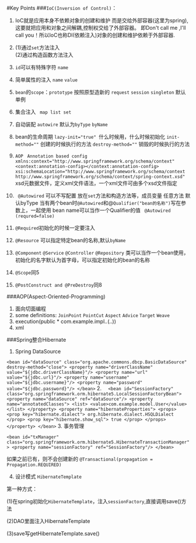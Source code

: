 #Key Points
###`IoC(Inversion of Control)`：
1. IoC就是应用本身不依赖对象的创建和维护
 而是交给外部容器(这里为spring),这要就把应用和对象之间解耦,控制权交给了外部容器。
 即Don't call me ,I'll call you！所以IoC也称DI(依赖注入)对象的创建和维护依赖于外部容器.

2. (1)通过`set`方法注入  
    (2)通过构造函数方法注入

3. `id`可以有特殊字符
   `name`
   
4. 简单属性的注入
   `name`
   `value`
   
5. `bean`的`scope`：`prototype` 按照原型造新的
    `request`
    `session`
    `singleton` 默认 单例

6. 集合注入
   ` map list set`
   
7. 自动装配
    `autowire` 默认为`byType`
    `byName`

8. bean的生命周期
    `lazy-init="true" `什么时候用，什么时候初始化
    `init-method=""` 创建的时候执行的方法
    `destroy-method=""` 销毁的时候执行的方法

9. `AOP`
   ` Annotation based config
    xmlns:context="http://www.springframework.org/schema/context"
    <context:annotation-config></context:annotation-config>
    xsi:schemaLocation="http://www.springframework.org/schema/context
    http://www.springframework.org/schema/context/spring-context.xsd"`
    xsd元数据文件，定义xml文件语法，一个xml文件可由多个xsd文件指定

10. ` @Autowired` 可以不写配置  放在`set`方法和构造方法等，成员变量 任意方法 默认byType
    当有两个bean时`@Autowired`和@`Qualifier("bean的名称")`写在参数上，一起使用 bean name可以当作一个Qualifier的值
       ` @Autowired (requred=false)`

11. `@Required`初始化的时候一定要注入

12. `@Resource` 可以指定特定bean的名称,默认`byName`

13. `@Component` `@Service` `@Controller` `@Repository`
     类可以当作一个bean使用，初始化的名字默认为首字母，可以指定初始化的bean的名称

14. `@Scope`同5

15. `@PostConstruct and @PreDestroy`同8

###AOP(Aspect-Oriented-Programming)
1. 面向切面编程
2. some definitions:
    `JoinPoint`
    `PointCut`
    `Aspect`
    `Advice`
    `Target`
    `Weave`
3. execution(public * com.example.impl.*.*(..))
4. xml

###Spring整合Hibernate
1. Spring DataSource

`<bean id="dataSource" class="org.apache.commons.dbcp.BasicDataSource" destroy-method="close">
        <property name="driverClassName" value="${jdbc.driverClassName}"/>
        <property name="url" value="${jdbc.url}"/>
        <property name="username" value="${jdbc.username}"/>
        <property name="password" value="${jdbc.password}"/>
    </bean>`
2.  `  <bean id="SessionFactory" class="org.springframework.orm.hibernate5.LocalSessionFactoryBean">
           <property name="dataSource" ref="dataSource"/>
           <property name="annotatedClasses">
               <list>
                   <value>com.example.model.User</value>
               </list>
           </property>
           <property name="hibernateProperties">
               <props>
                   <prop key="hibernate.dialect">
                       org.hibernate.dialect.HSQLDialect
                   </prop>
                   <prop key="hibernate.show_sql">
                       true
                   </prop>
               </props>
           </property>
       </bean>`
3. 事务管理

`<bean id="txManager" class="org.springframework.orm.hibernate5.HibernateTransactionManager">
        <property name="sessionFactory" ref="SessionFactory"/>
    </bean>`
    
   如果之前已有，则不会创建新的
   `@Transactional(propagation = Propagation.REQUIRED)`
   
4. 设计模式
`HibernateTemplate`

第一种方式：

(1)在spring初始化`HibernateTemplate`，注入`sessionFactory`,直接调用save()方法

(2)DAO里面注入HibernateTemplate

(3)save写getHibernateTemplate.save()